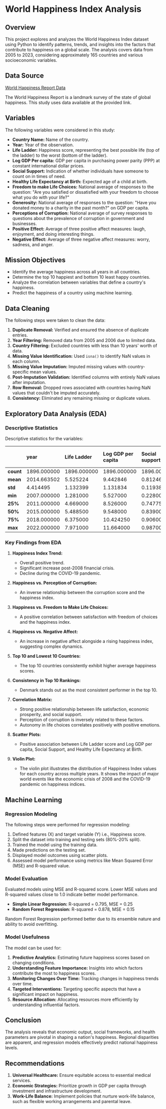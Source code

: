 # World Happiness Index Analysis

## Overview

This project explores and analyzes the World Happiness Index dataset using Python to identify patterns, trends, and insights into the factors that contribute to happiness on a global scale. The analysis covers data from 2005 to 2023, considering approximately 165 countries and various socioeconomic variables.

## Data Source

[World Happiness Report Data](https://worldhappiness.report/data/)

The World Happiness Report is a landmark survey of the state of global happiness. This study uses data available at the provided link.

## Variables

The following variables were considered in this study:

-   **Country Name:** Name of the country.
-   **Year:** Year of the observation.
-   **Life Ladder:** Happiness score, representing the best possible life (top of the ladder) to the worst (bottom of the ladder).
-   **Log GDP Per capita:** GDP per capita in purchasing power parity (PPP) at constant international dollar prices.
-   **Social Support:** Indication of whether individuals have someone to count on in times of need.
-   **Healthy Life Expectancy at Birth:** Expected age of a child at birth.
-   **Freedom to make Life Choices:** National average of responses to the question: "Are you satisfied or dissatisfied with your freedom to choose what you do with your life?"
-   **Generosity:** National average of responses to the question: "Have you donated money to a charity in the past month?" on GDP per capita.
-   **Perceptions of Corruption:** National average of survey responses to questions about the prevalence of corruption in government and businesses.
-   **Positive Effect:** Average of three positive affect measures: laugh, enjoyment, and doing interesting things.
-   **Negative Effect:** Average of three negative affect measures: worry, sadness, and anger.

## Mission Objectives

-   Identify the average happiness across all years in all countries.
-   Determine the top 10 happiest and bottom 10 least happy countries.
-   Analyze the correlation between variables that define a country's happiness.
-   Predict the happiness of a country using machine learning.

## Data Cleaning

The following steps were taken to clean the data:

1.  **Duplicate Removal:** Verified and ensured the absence of duplicate entries.
2.  **Year Filtering:** Removed data from 2005 and 2006 due to limited data.
3.  **Country Filtering:** Excluded countries with less than 10 years' worth of data.
4.  **Missing Value Identification:** Used `isna()` to identify NaN values in each column.
5.  **Missing Value Imputation:** Imputed missing values with country-specific mean values.
6.  **Post-Imputation Validation:** Identified columns with entirely NaN values after imputation.
7.  **Row Removal:** Dropped rows associated with countries having NaN values that couldn't be imputed accurately.
8.  **Consistency:** Eliminated any remaining missing or duplicate values.

## Exploratory Data Analysis (EDA)

### Descriptive Statistics

Descriptive statistics for the variables:

|                 | year         | Life Ladder | Log GDP per capita | Social support | Healthy life expectancy at birth | Freedom to make life choices | Generosity | Perceptions of corruption | Positive affect | Negative affect |
| :-------------- | :----------- | :---------- | :----------------- | :------------- | :----------------------------- | :--------------------------- | :--------- | :------------------------ | :-------------- | :-------------- |
| **count**       | 1896.000000  | 1896.000000 | 1896.000000        | 1896.000000    | 1896.000000                    | 1896.000000                  | 1896.000000 | 1896.000000               | 1896.000000     | 1896.000000     |
| **mean**        | 2014.663502  | 5.525224    | 9.442846           | 0.812467       | 63.836927                      | 0.749804                     | -0.002600   | 0.739999                  | 0.652260        | 0.273770        |
| **std**         | 4.414495     | 1.132399    | 1.131834           | 0.119389       | 6.504014                       | 0.138745                     | 0.160735    | 0.188120                  | 0.107706        | 0.085259        |
| **min**         | 2007.000000  | 1.281000    | 5.527000           | 0.228000       | 17.360000                      | 0.258000                     | -0.338000   | 0.035000                  | 0.179000        | 0.083000        |
| **25%**         | 2011.000000  | 4.669000    | 8.526000           | 0.747750       | 60.130000                      | 0.659000                     | -0.117000   | 0.683000                  | 0.568750        | 0.210000        |
| **50%**         | 2015.000000  | 5.488500    | 9.548000           | 0.839000       | 65.325000                      | 0.770000                     | -0.026000   | 0.797500                  | 0.663000        | 0.265000        |
| **75%**         | 2018.000000  | 6.375000    | 10.424250          | 0.906000       | 69.006250                      | 0.861000                     | 0.091000    | 0.867250                  | 0.739250        | 0.326000        |
| **max**         | 2022.000000  | 7.971000    | 11.664000          | 0.987000       | 74.475000                      | 0.985000                     | 0.703000    | 0.983000                  | 0.884000        | 0.607000        |

### Key Findings from EDA

1.  **Happiness Index Trend:**
    -   Overall positive trend.
    -   Significant increase post-2008 financial crisis.
    -   Decline during the COVID-19 pandemic.

2.  **Happiness vs. Perception of Corruption:**
    -   An inverse relationship between the corruption score and the happiness index.

3.  **Happiness vs. Freedom to Make Life Choices:**
    -   A positive correlation between satisfaction with freedom of choices and the happiness index.

4.  **Happiness vs. Negative Affect:**
    -   An increase in negative affect alongside a rising happiness index, suggesting complex dynamics.

5.  **Top 10 and Lowest 10 Countries:**
    -   The top 10 countries consistently exhibit higher average happiness scores.

6.  **Consistency in Top 10 Rankings:**
    -   Denmark stands out as the most consistent performer in the top 10.

7.  **Correlation Matrix:**
    -   Strong positive relationship between life satisfaction, economic prosperity, and social support.
    -   Perception of corruption is inversely related to these factors.
    -   Autonomy in life choices correlates positively with positive emotions.

8.  **Scatter Plots:**
    -   Positive association between Life Ladder score and Log GDP per capita, Social Support, and Healthy Life Expectancy at Birth.

9.  **Violin Plot:**
    -   The violin plot illustrates the distribution of Happiness Index values for each country across multiple years. It shows the impact of major world events like the economic crisis of 2008 and the COVID-19 pandemic on happiness indices.

## Machine Learning

### Regression Modeling

The following steps were performed for regression modeling:

1.  Defined features (X) and target variable (Y) i.e., Happiness score.
2.  Split the dataset into training and testing sets (80%-20% split).
3.  Trained the model using the training data.
4.  Made predictions on the testing set.
5.  Displayed model outcomes using scatter plots.
6.  Assessed model performance using metrics like Mean Squared Error (MSE) and R-squared value.

### Model Evaluation

Evaluated models using MSE and R-squared score. Lower MSE values and R-squared values close to 1.0 indicate better model performance.

-   **Simple Linear Regression:** R-squared = 0.795, MSE = 0.25
-   **Random Forest Regression:** R-squared = 0.878, MSE = 0.15

Random Forest Regression performed better due to its ensemble nature and ability to avoid overfitting.

### Model Usefulness

The model can be used for:

1.  **Predictive Analytics:** Estimating future happiness scores based on changing conditions.
2.  **Understanding Feature Importance:** Insights into which factors contribute the most to happiness scores.
3.  **Monitoring Changes Over Time:** Tracking changes in happiness trends over time.
4.  **Targeted Interventions:** Targeting specific aspects that have a significant impact on happiness.
5.  **Resource Allocation:** Allocating resources more efficiently by understanding influential factors.

## Conclusion

The analysis reveals that economic output, social frameworks, and health parameters are pivotal in shaping a nation's happiness. Regional disparities are apparent, and regression models effectively predict national happiness levels.

## Recommendations

1.  **Universal Healthcare:** Ensure equitable access to essential medical services.
2.  **Economic Strategies:** Prioritize growth in GDP per capita through investment and infrastructure development.
3.  **Work-Life Balance:** Implement policies that nurture work-life balance, such as flexible working arrangements and parental leave.
